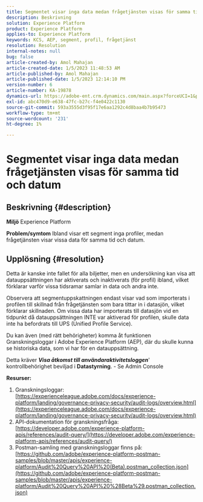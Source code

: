```yaml
---
title: Segmentet visar inga data medan frågetjänsten visas för samma tid och datum
description: Beskrivning
solution: Experience Platform
product: Experience Platform
applies-to: Experience Platform
keywords: KCS, AEP, segment, profil, frågetjänst
resolution: Resolution
internal-notes: null
bug: false
article-created-by: Amol Mahajan
article-created-date: 1/5/2023 11:48:53 AM
article-published-by: Amol Mahajan
article-published-date: 1/5/2023 12:14:10 PM
version-number: 6
article-number: KA-19878
dynamics-url: https://adobe-ent.crm.dynamics.com/main.aspx?forceUCI=1&pagetype=entityrecord&etn=knowledgearticle&id=a34331ea-ee8c-ed11-81ac-6045bd006b3d
exl-id: abc470d9-e638-47fc-b27c-f4e0422c1130
source-git-commit: 593a3555d3f95f17e6aa1292c4d8baa4b7b95473
workflow-type: tm+mt
source-wordcount: '231'
ht-degree: 1%

---
```


# Segmentet visar inga data medan frågetjänsten visas för samma tid och datum

## Beskrivning {#description}

<b>Miljö</b>
Experience Platform


<b>Problem/symtom</b>
Ibland visar ett segment inga profiler, medan frågetjänsten visar vissa data för samma tid och datum.


## Upplösning {#resolution}


Detta är kanske inte fallet för alla biljetter, men en undersökning kan visa att datauppsättningen har aktiverats och inaktiverats (för profil) ibland, vilket förklarar varför vissa tidsramar samlar in data och andra inte.

Observera att segmentuppskattningen endast visar vad som importerats i profilen till skillnad från frågetjänsten som bara tittar in i datasjön, vilket förklarar skillnaden. Om vissa data har importerats till datasjön vid en tidpunkt då datauppsättningen INTE var aktiverad för profilen, skulle data inte ha befordrats till UPS (Unified Profile Service).



Du kan även (med rätt behörigheter) komma åt funktionen Granskningsloggar i Adobe Experience Platform (AEP), där du skulle kunna se historiska data, som vi har för en datauppsättning.

Detta kräver <b>*Visa åtkomst till användaraktivitetsloggen</b>*&#39; kontrollbehörighet beviljad i <b>Datastyrning</b>. - Se Admin Console



<b>Resurser:</b>

1. Granskningsloggar: [https://experienceleague.adobe.com/docs/experience-platform/landing/governance-privacy-security/audit-logs/overview.html](https://experienceleague.adobe.com/docs/experience-platform/landing/governance-privacy-security/audit-logs/overview.html)
2. API-dokumentation för granskningsfråga: [https://developer.adobe.com/experience-platform-apis/references/audit-query/](https://developer.adobe.com/experience-platform-apis/references/audit-query/)
3. Postman-samling med granskningsloggar finns på: [https://github.com/adobe/experience-platform-postman-samples/blob/master/apis/experience-platform/Audit%20Query%20API%20(Beta).postman_collection.json](https://github.com/adobe/experience-platform-postman-samples/blob/master/apis/experience-platform/Audit%20Query%20API%20%28Beta%29.postman_collection.json)
